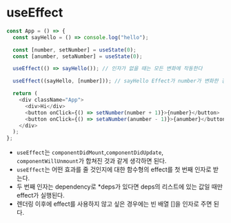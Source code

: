 # useEffect

```js
const App = () => {
  const sayHello = () => console.log("hello");

  const [number, setNumber] = useState(0);
  const [anumber, setaNumber] = useState(0);

  useEffect(() => sayHello()); // 인자가 없을 때는 모든 변화에 작동한다

  useEffect((sayHello, [number])); // sayHello Effect가 number가 변화한 경우에만 작동한다

  return (
    <div className="App">
      <div>Hi</div>
      <button onClick={() => setNumber(number + 1)}>{number}</button>
      <button onClick={() => setaNumber(anumber - 1)}>{anumber}</button>
    </div>
  );
};
```

- `useEffect`는 `componentDidMount`,`componentDidUpdate`, `componentWillUnmount`가 합쳐진 것과 같게 생각하면 된다.
- `useEffect`는 어떤 효과를 줄 것인지에 대한 함수형의 effect를 첫 번째 인자로 받는다.
- 두 번째 인자는 dependency로 \*deps가 있다면 deps의 리스트에 있는 값일 때만 effect가 실행된다.
- 렌더링 이후에 effect를 사용하지 않고 싶은 경우에는 빈 배열 []을 인자로 주면 된다.
